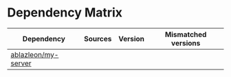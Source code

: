 # Dependency Matrix

Dependency | Sources | Version | Mismatched versions
---------- | ------- | ------- | -------------------
[ablazleon/my-server](https://github.com/ablazleon/my-server.git) |  | []() | 
